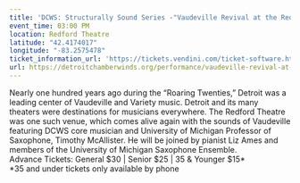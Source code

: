 ```yaml
---
title: 'DCWS: Structurally Sound Series -"Vaudeville Revival at the Redford"'
event_time: 03:00 PM
location: Redford Theatre
latitude: "42.4174017"
longitude: "-83.2575478"
ticket_information_url: 'https://tickets.vendini.com/ticket-software.html?e=336fca3ac37fc4f261d78ab6b1ffcb79&t=tix&vqitq=a71264c8-95cc-4092-9a6b-7b3660e8ad96&vqitp=b0497989-9d96-4eb9-99b2-819b2d98cd6f&vqitts=1576905041&vqitc=vendini&vqite=itl&vqitrt=Safetynet&vqith=61bb2b7bf56f8e2c0d6711c99c7c394b'
url: https://detroitchamberwinds.org/performance/vaudeville-revival-at-the-redford/
---
```

Nearly one hundred years ago during the “Roaring Twenties,” Detroit was a leading center of Vaudeville and Variety music. Detroit and its many theaters were destinations for musicians everywhere. The Redford Theatre was one such venue, which comes alive again with the sounds of Vaudeville featuring DCWS core musician and University of Michigan Professor of Saxophone, Timothy McAllister. He will be joined by pianist Liz Ames and members of the University of Michigan Saxophone Ensemble.<br>
Advance Tickets: General $30 | Senior $25 | 35 & Younger $15*<br>
*35 and under tickets only available by phone